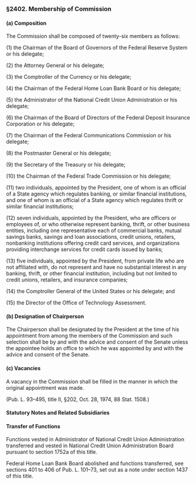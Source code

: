 ### §2402. Membership of Commission ###

#### (a) Composition ####

The Commission shall be composed of twenty-six members as follows:

(1) the Chairman of the Board of Governors of the Federal Reserve System or his delegate;

(2) the Attorney General or his delegate;

(3) the Comptroller of the Currency or his delegate;

(4) the Chairman of the Federal Home Loan Bank Board or his delegate;

(5) the Administrator of the National Credit Union Administration or his delegate;

(6) the Chairman of the Board of Directors of the Federal Deposit Insurance Corporation or his delegate;

(7) the Chairman of the Federal Communications Commission or his delegate;

(8) the Postmaster General or his delegate;

(9) the Secretary of the Treasury or his delegate;

(10) the Chairman of the Federal Trade Commission or his delegate;

(11) two individuals, appointed by the President, one of whom is an official of a State agency which regulates banking, or similar financial institutions, and one of whom is an official of a State agency which regulates thrift or similar financial institutions;

(12) seven individuals, appointed by the President, who are officers or employees of, or who otherwise represent banking, thrift, or other business entities, including one representative each of commercial banks, mutual savings banks, savings and loan associations, credit unions, retailers, nonbanking institutions offering credit card services, and organizations providing interchange services for credit cards issued by banks;

(13) five individuals, appointed by the President, from private life who are not affiliated with, do not represent and have no substantial interest in any banking, thrift, or other financial institution, including but not limited to credit unions, retailers, and insurance companies;

(14) the Comptroller General of the United States or his delegate; and

(15) the Director of the Office of Technology Assessment.

#### (b) Designation of Chairperson ####

The Chairperson shall be designated by the President at the time of his appointment from among the members of the Commission and such selection shall be by and with the advice and consent of the Senate unless the appointee holds an office to which he was appointed by and with the advice and consent of the Senate.

#### (c) Vacancies ####

A vacancy in the Commission shall be filled in the manner in which the original appointment was made.

(Pub. L. 93–495, title II, §202, Oct. 28, 1974, 88 Stat. 1508.)

#### **Statutory Notes and Related Subsidiaries** ####

#### Transfer of Functions ####

Functions vested in Administrator of National Credit Union Administration transferred and vested in National Credit Union Administration Board pursuant to section 1752a of this title.

Federal Home Loan Bank Board abolished and functions transferred, see sections 401 to 406 of Pub. L. 101–73, set out as a note under section 1437 of this title.